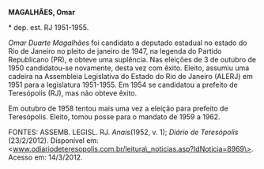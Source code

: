**MAGALHÃES, Omar**

\* dep. est. RJ 1951-1955.

*Omar Duarte Magalhães* foi candidato a deputado estadual no estado do
Rio de Janeiro no pleito de janeiro de 1947, na legenda do Partido
Republicano (PR), e obteve uma suplência. Nas eleições de 3 de outubro
de 1950 candidatou-se novamente, desta vez com êxito. Eleito, assumiu
uma cadeira na Assembleia Legislativa do Estado do Rio de Janeiro
(ALERJ) em 1951 para a legislatura 1951-1955. Em 1954 se candidatou a
prefeito de Teresópolis (RJ), mas não obteve êxito.

Em outubro de 1958 tentou mais uma vez a eleição para prefeito de
Teresópolis. Eleito, tomou posse para o mandato de 1959 a 1962.

FONTES: ASSEMB. LEGISL. RJ. *Anais*(1952, v. 1); *Diário de Teresópolis*
(23/2/2012). Disponível em:
\<www.odiariodeteresopolis.com.br/leitura\_noticias.asp?IdNoticia=8969\>.
Acesso em: 14/3/2012.
